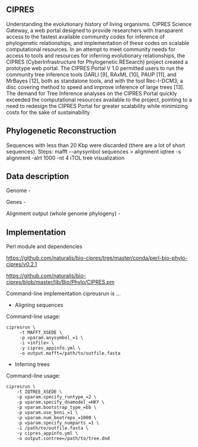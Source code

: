 ## CIPRES
Understanding the evolutionary history of living organisms. 
CIPRES Science Gateway, a web portal designed to provide researchers with transparent access to the fastest available community codes 
for inference of phylogenetic relationships, and implementation of these codes on scalable computational resources.
In an attempt to meet community needs for access to tools and resources for inferring evolutionary relationships, 
the CIPRES (CyberInfrastructure for Phylogenetic RESearch) project created a prototype web portal. 
The CIPRES Portal V 1.0 permitted users to run the community tree inference tools GARLI [9], RAxML [10], PAUP [11], and MrBayes [12], 
both as standalone tools, and with the tool Rec-I-DCM3, a disc covering method to speed and improve inference of large trees [13]. 
The demand for Tree Inference analyses on the CIPRES Portal quickly exceeded the computational resources available to the project, 
pointing to a need to redesign the CIPRES Portal for greater scalability while minimizing costs for the sake of sustainability

## Phylogenetic Reconstruction
Sequences with less than 20 Kbp were discarded (there are a lot of short sequences).
Steps:
mafft --anysymbol sequences > alignment
iqtree -s alignment -alrt 1000 -nt 4
iTOL tree visualization

## Data description
Genome - 

Genes -

Alignment output (whole genome phylogeny) - 

## Implementation
Perl module and dependencies

https://github.com/naturalis/bio-cipres/tree/master/conda/perl-bio-phylo-cipres/v0.2.1

https://github.com/naturalis/bio-cipres/blob/master/lib/Bio/Phylo/CIPRES.pm

Command-line implementation
cipreusrun is ...

- Aligning sequences

Command-line usage:

```
cipresrun \
     -t MAFFT_XSEDE \
     -p vparam.anysymbol_=1 \
     -i <infile> \
     -y cipres_appinfo.yml \
     -o output.mafft=/path/to/outfile.fasta
```


- Inferring trees 

Command-line usage:

```
cipresrun \
    -t IQTREE_XSEDE \
    -p vparam.specify_runtype_=2 \
    -p vparam.specify_dnamodel_=HKY \
    -p vparam.bootstrap_type_=bb \
    -p vparam.use_bnni_=1 \
    -p vparam.num_bootreps_=1000 \
    -p vparam.specify_numparts_=1 \
    -i /path/to/outfile.fasta \
    -y cipres_appinfo.yml \    
    -o output.contree=/path/to/tree.dnd
```







